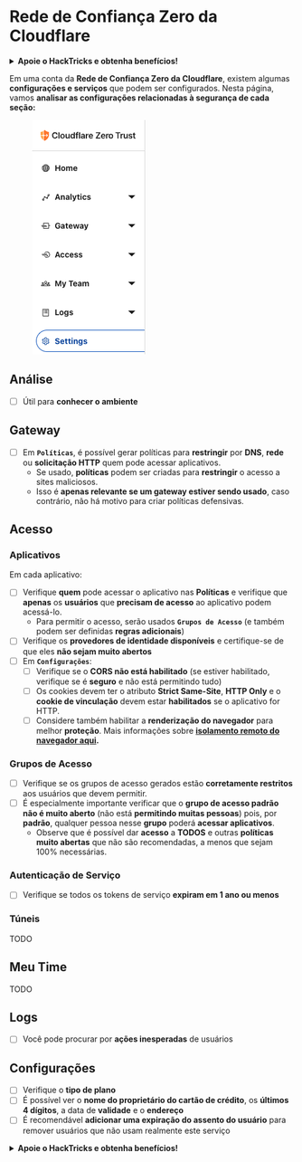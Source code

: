 # Rede de Confiança Zero da Cloudflare

<details>

<summary><strong>Apoie o HackTricks e obtenha benefícios!</strong></summary>

* Se você quiser ver sua **empresa anunciada no HackTricks** ou se quiser acessar a **última versão do PEASS ou baixar o HackTricks em PDF**, confira os [**PLANOS DE ASSINATURA**](https://github.com/sponsors/carlospolop)!
* Adquira o [**oficial PEASS & HackTricks swag**](https://peass.creator-spring.com)
* Descubra [**The PEASS Family**](https://opensea.io/collection/the-peass-family), nossa coleção exclusiva de [**NFTs**](https://opensea.io/collection/the-peass-family)
* **Junte-se ao** 💬 [**grupo do Discord**](https://discord.gg/hRep4RUj7f) ou ao [**grupo do telegrama**](https://t.me/peass) ou **siga-me** no **Twitter** 🐦 [**@carlospolopm**](https://twitter.com/carlospolopm).
* **Compartilhe suas técnicas de hacking enviando PRs para os repositórios do** [**HackTricks**](https://github.com/carlospolop/hacktricks) e [**HackTricks Cloud**](https://github.com/carlospolop/hacktricks-cloud) no github.

</details>

Em uma conta da **Rede de Confiança Zero da Cloudflare**, existem algumas **configurações e serviços** que podem ser configurados. Nesta página, vamos **analisar as configurações relacionadas à segurança de cada seção:**

<figure><img src="../../.gitbook/assets/image (84).png" alt=""><figcaption></figcaption></figure>

## Análise

* [ ] Útil para **conhecer o ambiente**

## **Gateway**

* [ ] Em **`Políticas`**, é possível gerar políticas para **restringir** por **DNS**, **rede** ou **solicitação HTTP** quem pode acessar aplicativos.
  * Se usado, **políticas** podem ser criadas para **restringir** o acesso a sites maliciosos.
  * Isso é **apenas relevante se um gateway estiver sendo usado**, caso contrário, não há motivo para criar políticas defensivas.

## Acesso

### Aplicativos

Em cada aplicativo:

* [ ] Verifique **quem** pode acessar o aplicativo nas **Políticas** e verifique que **apenas** os **usuários** que **precisam de acesso** ao aplicativo podem acessá-lo.
  * Para permitir o acesso, serão usados **`Grupos de Acesso`** (e também podem ser definidas **regras adicionais**)
* [ ] Verifique os **provedores de identidade disponíveis** e certifique-se de que eles **não sejam muito abertos**
* [ ] Em **`Configurações`**:
  * [ ] Verifique se o **CORS não está habilitado** (se estiver habilitado, verifique se é **seguro** e não está permitindo tudo)
  * [ ] Os cookies devem ter o atributo **Strict Same-Site**, **HTTP Only** e o **cookie de vinculação** devem estar **habilitados** se o aplicativo for HTTP.
  * [ ] Considere também habilitar a **renderização do navegador** para melhor **proteção**. Mais informações sobre [**isolamento remoto do navegador aqui**](https://blog.cloudflare.com/cloudflare-and-remote-browser-isolation/)**.**

### **Grupos de Acesso**

* [ ] Verifique se os grupos de acesso gerados estão **corretamente restritos** aos usuários que devem permitir.
* [ ] É especialmente importante verificar que o **grupo de acesso padrão não é muito aberto** (não está **permitindo muitas pessoas**) pois, por **padrão**, qualquer pessoa nesse **grupo** poderá **acessar aplicativos**.
  * Observe que é possível dar **acesso** a **TODOS** e outras **políticas muito abertas** que não são recomendadas, a menos que sejam 100% necessárias.

### Autenticação de Serviço

* [ ] Verifique se todos os tokens de serviço **expiram em 1 ano ou menos**

### Túneis

TODO

## Meu Time

TODO

## Logs

* [ ] Você pode procurar por **ações inesperadas** de usuários

## Configurações

* [ ] Verifique o **tipo de plano**
* [ ] É possível ver o **nome do proprietário do cartão de crédito**, os **últimos 4 dígitos**, a data de **validade** e o **endereço**
* [ ] É recomendável **adicionar uma expiração do assento do usuário** para remover usuários que não usam realmente este serviço

<details>

<summary><strong>Apoie o HackTricks e obtenha benefícios!</strong></summary>

* Se você quiser ver sua **empresa anunciada no HackTricks** ou se quiser acessar a **última versão do PEASS ou baixar o HackTricks em PDF**, confira os [**PLANOS DE ASSINATURA**](https://github.com/sponsors/carlospolop)!
* Adquira o [**oficial PEASS & HackTricks swag**](https://peass.creator-spring.com)
* Descubra [**The PEASS Family**](https://opensea.io/collection/the-peass-family), nossa coleção exclusiva de [**NFTs**](https://opensea.io/collection/the-peass-family)
* **Junte-se ao** 💬 [**grupo do Discord**](https://discord.gg/hRep4RUj7f) ou ao [**grupo do telegrama**](https://t.me/peass) ou **siga-me** no **Twitter** 🐦 [**@carlospolopm**](https://twitter.com/carlospolopm).
* **Compartilhe suas técnicas de hacking enviando PRs para os repositórios do** [**HackTricks**](https://github.com/carlospolop/hacktricks) e [**HackTricks Cloud**](https://github.com/carlospolop/hacktricks-cloud) no github.

</details>